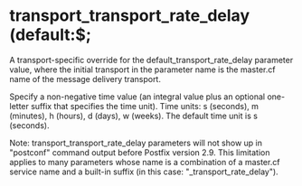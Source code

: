 # transport_transport_rate_delay (default:$; 

 A transport-specific override for the default_transport_rate_delay
parameter value, where the initial transport in the parameter
name is the master.cf name of the message delivery transport. 

 Specify a non-negative time value (an integral value plus an optional
one-letter suffix that specifies the time unit).  Time units: s
(seconds), m (minutes), h (hours), d (days), w (weeks).
The default time unit is s (seconds).  

 Note: transport_transport_rate_delay parameters will
not show up in "postconf" command output before Postfix version
2.9.  This limitation applies to many parameters whose name is a
combination of a master.cf service name and a built-in suffix (in
this case: "_transport_rate_delay").  


